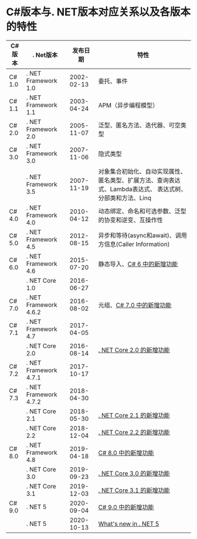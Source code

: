 # C#版本与. NET版本对应关系以及各版本的特性

|C#版本|. Net版本|发布日期|特性|
|-----|-----|-----|-----|
|C# 1.0	|. NET Framework 1.0	|2002-02-13|	委托、事件|
|C# 1.1	|. NET Framework 1.1	|2003-04-24	|APM（异步编程模型）|
|C# 2.0	|. NET Framework 2.0	|2005-11-07	|泛型、匿名方法、迭代器、可空类型|
|C# 3.0	|. NET Framework 3.0	|2007-11-06|	隐式类型|
||. NET Framework 3.5	|2007-11-19	|对象集合初始化、自动实现属性、匿名类型、扩展方法、查询表达式、Lambda表达式、 表达式树、分部类和方法、Linq|
|C# 4.0	|. NET Framework 4.0	|2010-04-12	|动态绑定、命名和可选参数、泛型的协变和逆变、互操作性|
|C# 5.0	|. NET Framework 4.5	|2012-08-15	|异步和等待(async和await)、调用方信息(Caller Information)|
|C# 6.0	|. NET Framework 4.6	|2015-07-20	|静态导入、[C# 6 中的新增功能](https://docs.microsoft.com/zh-cn/dotnet/csharp/whats-new/csharp-version-history#c-version-60)|
||. NET Core 1.0	|2016-06-27	||
|C# 7.0	|. NET Framework 4.6.2	|2016-08-02	|元组、[C# 7.0 中的新增功能](https://docs.microsoft.com/zh-cn/dotnet/csharp/whats-new/csharp-version-history#c-version-70)|
|C# 7.1	|. NET Framework 4.7	|2017-04-05||	
||. NET Core 2.0	|2016-08-14	|[. NET Core 2.0 的新增功能](https://docs.microsoft.com/zh-cn/dotnet/core/whats-new/dotnet-core-2-0)|
|C# 7.2	|. NET Framework 4.7.1	|2017-10-17||	
|C# 7.3	|. NET Framework 4.7.2	|2018-04-30	||
||. NET Core 2.1	|2018-05-30|	[. NET Core 2.1 的新增功能](https://docs.microsoft.com/zh-cn/dotnet/core/whats-new/dotnet-core-2-1)|
||. NET Core 2.2	|2018-12-04|	[. NET Core 2.2 的新增功能](https://docs.microsoft.com/zh-cn/dotnet/core/whats-new/dotnet-core-2-2)|
|C# 8.0	|. NET Framework 4.8	|2019-04-18|	[C# 8.0 中的新增功能](https://docs.microsoft.com/zh-cn/dotnet/csharp/whats-new/csharp-8)|
||. NET Core 3.0	|2019-09-23|	[. NET Core 3.0 的新增功能](https://docs.microsoft.com/zh-cn/dotnet/core/whats-new/dotnet-core-3-0)|
||. NET Core 3.1	|2019-12-03|	[. NET Core 3.1 的新增功能](https://docs.microsoft.com/zh-cn/dotnet/core/whats-new/dotnet-core-3-1)|
|C# 9.0	|. NET 5	|2020-09-04|	[C# 9.0 中的新增功能](https://docs.microsoft.com/zh-cn/dotnet/csharp/whats-new/csharp-9)|
||. NET 5	|2020-10-13|	[What's new in . NET 5](https://docs.microsoft.com/zh-cn/dotnet/core/dotnet-five)|
